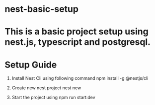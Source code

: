 # nest-basic-setup

# This is a basic project setup using nest.js, typescript and postgresql.

# Setup Guide
1. Install Nest Cli using following command
    npm install -g @nestjs/cli

2. Create new nest project
    nest new <project-name>

3. Start the project using
    npm run start:dev